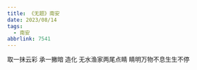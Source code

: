 ```yaml
---
title: 《无题》南安
date: 2023/08/14
tags:
  - 南安
abbrlink: 7541
---
```

取一抹云彩
承一撇暗
造化
无水渔家两尾点睛
睛明万物不息生生不停
